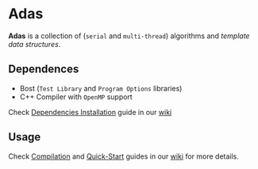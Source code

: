 # Adas
**Adas** is a collection of (`serial` and `multi-thread`) algorithms and *template data structures*.

## Dependences
* Bost (`Test Library` and `Program Options` libraries)
* C++ Compiler with `OpenMP` support

Check [Dependencies Installation](https://github.com/glozanoa/adas/wiki/Dependencies) guide in our [wiki](https://github.com/glozanoa/adas/wiki)

## Usage
Check [Compilation](https://github.com/glozanoa/adas/wiki/Compilation) and [Quick-Start](https://github.com/glozanoa/adas/wiki/Usage)  guides in our [wiki](https://github.com/glozanoa/algorithms/wiki) for more details.
